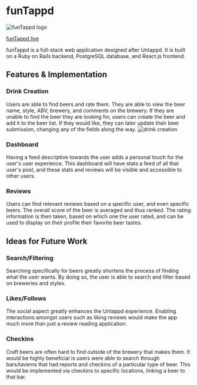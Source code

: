 # funTappd
![funTappd logo](https://i.imgur.com/ZGMpaaT.png)

[funTappd live](http://funtappd.herokuapp.com)

funTappd is a full-stack web application designed after Untappd. It is built on a Ruby on Rails backend, PostgreSQL database, and React.js frontend.

## Features & Implementation 

### Drink Creation

Users are able to find beers and rate them. They are able to view the beer name, style, ABV, brewery, and comments on the brewery. If they are unable to find the beer they are looking for, users can create the beer and add it to the beer list. If they would like, they can later update their beer submission, changing any of the fields along the way.
![drink creation](https://i.imgur.com/cdGpGfL.png)

### Dashboard

Having a feed descriptive towards the user adds a personal touch for the user's user experience. This dashboard will have stats a feed of all that user's post, and these stats and reviews will be visible and accessible to other users. 

### Reviews 

Users can find relevant reviews based on a specific user, and even specific beers. The overall score of the beer is averaged and thus ranked. The rating information is then taken, based on which one the user rated, and can be used to display on their profile their favorite beer tastes. 


## Ideas for Future Work

### Search/Filtering

Searching specifically for beers greatly shortens the process of finding what the user wants. By doing so, the user is able to search and filter based on breweries and styles. 

### Likes/Follows

The social aspect greatly enhances the Untappd experience. Enabling interactions amongst users such as liking reviews would make the app much more than just a review reading application. 

### Checkins

Craft beers are often hard to find outside of the brewery that makes them. It would be highly beneficial is users were able to search through bars/taverns that had reports and checkins of a particular type of beer. This would be implemented via checkins to specific locations, linking a beer to that bar. 